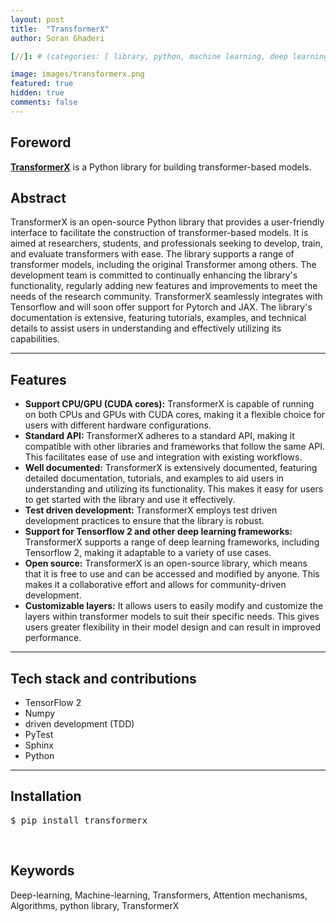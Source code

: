 ```yaml
---
layout: post
title:  "TransformerX"
author: Soran Ghaderi

[//]: # (categories: [ library, python, machine learning, deep learning, transformers ])

image: images/transformerx.png
featured: true
hidden: true
comments: false
---
```


## Foreword
<b><a target="_blank" href="https://github.com/tensorops/TransformerX">TransformerX</a></b> is a Python library for building transformer-based models.

[//]: # (Glad to introduce my personal blog. Possibly, I will share what I read daily about deep learning, robotics, neuroscience, mathematics etc.)
  
## Abstract
TransformerX is an open-source Python library that provides a user-friendly interface to facilitate the construction 
of transformer-based models. It is aimed at researchers, students, and professionals seeking to develop, train, and 
evaluate transformers with ease. The library supports a range of transformer models, including the original 
Transformer among others. The development team is 
committed to continually enhancing the library's functionality, regularly adding new features and improvements to 
meet the needs of the research community. TransformerX seamlessly integrates with Tensorflow and will soon offer 
support for Pytorch and JAX. The library's documentation is extensive, featuring tutorials, examples, and technical 
details to assist users in understanding and effectively utilizing its capabilities.

---------------

## Features

<ul>
  <li><strong>Support CPU/GPU (CUDA cores):</strong> TransformerX is capable of running on both CPUs and GPUs with CUDA cores, making it a flexible choice for users with different hardware configurations.</li>
  <li><strong>Standard API:</strong> TransformerX adheres to a standard API, making it compatible with other libraries and frameworks that follow the same API. This facilitates ease of use and integration with existing workflows.</li>
  <li><strong>Well documented:</strong> TransformerX is extensively documented, featuring detailed documentation, tutorials, and examples to aid users in understanding and utilizing its functionality. This makes it easy for users to get started with the library and use it effectively.</li>
  <li><strong>Test driven development:</strong> TransformerX employs test driven development practices to ensure that the library is robust.</li>
  <li><strong>Support for Tensorflow 2 and other deep learning frameworks:</strong> TransformerX supports a range of deep learning frameworks, including Tensorflow 2, making it adaptable to a variety of use cases.</li>
  <li><strong>Open source:</strong> TransformerX is an open-source library, which means that it is free to use and can be accessed and modified by anyone. This makes it a collaborative effort and allows for community-driven development.</li>
  <li><strong>Customizable layers:</strong> It allows users to easily modify and customize the layers within transformer models to suit their specific needs. This gives users greater flexibility in their model design and can result in improved performance.</li>
</ul>

---------------


## Tech stack and contributions

<ul>
    <li>TensorFlow 2</li>
    <li>Numpy</li>
    <li>driven development (TDD)</li>
    <li>PyTest</li>
    <li>Sphinx</li>
    <li>Python</li>

</ul>

----------------

## Installation
<pre>$ pip install transformerx</pre>

<br> 

## Keywords
Deep-learning, Machine-learning, Transformers, Attention mechanisms, Algorithms, python library, TransformerX

[//]: # (I am holding a B.Eng. in computer eng. since 2018 and trying to learn new stuff in the mentioned areas whenever I have free time.)
[//]: # (During the past few years I've been working on different projects both in the industry and opensource.<br>)

[//]: # (<div>)

[//]: # (Some libraries and applications I've been involved in are as follows:)

[//]: # (<h4>Machine learning libraries</h4>)

[//]: # (<ul>)

[//]: # (<li><b>Emgraph</b>: A Python toolkit for knowledge graph embedding.)

[//]: # (<p>It helps the researchers to develop, evaluate, and benchmark their works easily. Currently, there are already a number of models implemented and more will be introduced shortly.)

[//]: # (At this time we're trying to optimize the underlying layers as well as simplifying the APIs even more.</p>)

[//]: # (</li>)

[//]: # (<li><b>Bigraph</b>: Bipartite-network link prediction in Python.</li>)

[//]: # (</ul>)

[//]: # ()
[//]: # (<h4>Applications</h4>)

[//]: # (<ul>)

[//]: # (<li><b>TASE: Telegram Audio Search Engine</b>: A lightning fast audio full-text search engine on top of Telegram</li>)

[//]: # (</ul>)

[//]: # (</div>)

[//]: # (<span class="spoiler">This post will be modified later.</span>)
